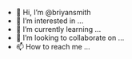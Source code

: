 - 👋 Hi, I’m @briyansmith
- 👀 I’m interested in ...
- 🌱 I’m currently learning ...
- 💞️ I’m looking to collaborate on ...
- 📫 How to reach me ...

<!---
briyansmith/briyansmith is a ✨ special ✨ repository because its `README.md` (this file) appears on your GitHub profile.
You can click the Preview link to take a look at your changes.
--->
